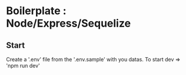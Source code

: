 # Boilerplate : Node/Express/Sequelize

## Start

Create a '.env' file from the '.env.sample' with you datas.
To start dev => 'npm run dev'
